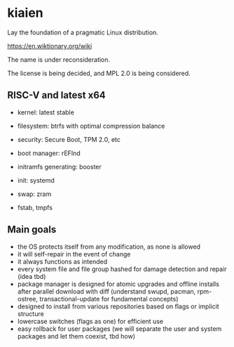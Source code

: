 # kiaien
Lay the foundation of a pragmatic Linux distribution.

https://en.wiktionary.org/wiki

The name is under reconsideration.

The license is being decided, and MPL 2.0 is being considered.

## RISC-V and latest x64
- kernel: latest stable
- filesystem: btrfs with optimal compression balance
- security: Secure Boot, TPM 2.0, etc
- boot manager: rEFInd
- initramfs generating: booster
- init: systemd
- swap: zram

- fstab, tmpfs

## Main goals
- the OS protects itself from any modification, as none is allowed
- it will self-repair in the event of change
- it always functions as intended
- every system file and file group hashed for damage detection and repair (idea tbd)
- package manager is designed for atomic upgrades and offline installs after parallel download with diff (understand swupd, pacman, rpm-ostree, transactional-update for fundamental concepts)
- designed to install from various repositories based on flags or implicit structure
- lowercase switches (flags as one) for efficient use
- easy rollback for user packages (we will separate the user and system packages and let them coexist, tbd how)
